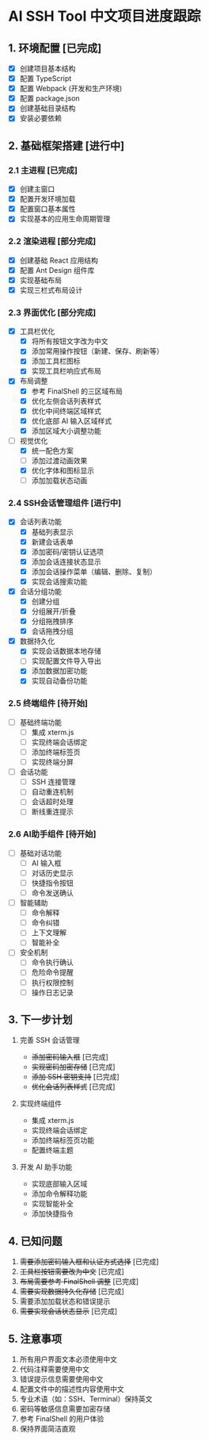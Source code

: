 # AI SSH Tool 中文项目进度跟踪

## 1. 环境配置 [已完成]

- [x] 创建项目基本结构
- [x] 配置 TypeScript
- [x] 配置 Webpack (开发和生产环境)
- [x] 配置 package.json
- [x] 创建基础目录结构
- [x] 安装必要依赖

## 2. 基础框架搭建 [进行中]

### 2.1 主进程 [已完成]
- [x] 创建主窗口
- [x] 配置开发环境加载
- [x] 配置窗口基本属性
- [x] 实现基本的应用生命周期管理

### 2.2 渲染进程 [部分完成]
- [x] 创建基础 React 应用结构
- [x] 配置 Ant Design 组件库
- [x] 实现基础布局
- [x] 实现三栏式布局设计

### 2.3 界面优化 [部分完成]
- [x] 工具栏优化
  * [x] 将所有按钮文字改为中文
  * [x] 添加常用操作按钮（新建、保存、刷新等）
  * [x] 添加工具栏图标
  * [x] 实现工具栏响应式布局
- [x] 布局调整
  * [x] 参考 FinalShell 的三区域布局
  * [x] 优化左侧会话列表样式
  * [x] 优化中间终端区域样式
  * [x] 优化底部 AI 输入区域样式
  * [x] 添加区域大小调整功能
- [ ] 视觉优化
  * [x] 统一配色方案
  * [ ] 添加过渡动画效果
  * [x] 优化字体和图标显示
  * [ ] 添加加载状态动画

### 2.4 SSH会话管理组件 [进行中]
- [x] 会话列表功能
  * [x] 基础列表显示
  * [x] 新建会话表单
  * [x] 添加密码/密钥认证选项
  * [x] 添加会话连接状态显示
  * [x] 添加会话操作菜单（编辑、删除、复制）
  * [x] 实现会话搜索功能
- [x] 会话分组功能
  * [x] 创建分组
  * [x] 分组展开/折叠
  * [x] 分组拖拽排序
  * [x] 会话拖拽分组
- [x] 数据持久化
  * [x] 实现会话数据本地存储
  * [ ] 实现配置文件导入导出
  * [x] 添加数据加密功能
  * [x] 实现自动备份功能

### 2.5 终端组件 [待开始]
- [ ] 基础终端功能
  * [ ] 集成 xterm.js
  * [ ] 实现终端会话绑定
  * [ ] 添加终端标签页
  * [ ] 实现终端分屏
- [ ] 会话功能
  * [ ] SSH 连接管理
  * [ ] 自动重连机制
  * [ ] 会话超时处理
  * [ ] 断线重连提示

### 2.6 AI助手组件 [待开始]
- [ ] 基础对话功能
  * [ ] AI 输入框
  * [ ] 对话历史显示
  * [ ] 快捷指令按钮
  * [ ] 命令发送确认
- [ ] 智能辅助
  * [ ] 命令解释
  * [ ] 命令纠错
  * [ ] 上下文理解
  * [ ] 智能补全
- [ ] 安全机制
  * [ ] 命令执行确认
  * [ ] 危险命令提醒
  * [ ] 执行权限控制
  * [ ] 操作日志记录

## 3. 下一步计划

1. 完善 SSH 会话管理
   - ~~添加密码输入框~~ [已完成]
   - ~~实现密码加密存储~~ [已完成]
   - ~~添加 SSH 密钥支持~~ [已完成]
   - ~~优化会话列表样式~~ [已完成]

2. 实现终端组件
   - 集成 xterm.js
   - 实现终端会话绑定
   - 添加终端标签页功能
   - 配置终端主题

3. 开发 AI 助手功能
   - 实现底部输入区域
   - 添加命令解释功能
   - 实现智能补全
   - 添加快捷指令

## 4. 已知问题

1. ~~需要添加密码输入框和认证方式选择~~ [已完成]
2. ~~工具栏按钮需要改为中文~~ [已完成]
3. ~~布局需要参考 FinalShell 调整~~ [已完成]
4. ~~需要实现数据持久化存储~~ [已完成]
5. 需要添加加载状态和错误提示
6. ~~需要实现会话状态显示~~ [已完成]

## 5. 注意事项

1. 所有用户界面文本必须使用中文
2. 代码注释需要使用中文
3. 错误提示信息需要使用中文
4. 配置文件中的描述性内容使用中文
5. 专业术语（如：SSH、Terminal）保持英文
6. 密码等敏感信息需要加密存储
7. 参考 FinalShell 的用户体验
8. 保持界面简洁直观 